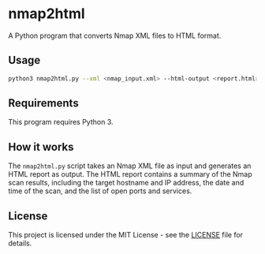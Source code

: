 # nmap2html

A Python program that converts Nmap XML files to HTML format.

## Usage
```bash
python3 nmap2html.py --xml <nmap_input.xml> --html-output <report.html>
```
## Requirements

This program requires Python 3.

## How it works

The `nmap2html.py` script takes an Nmap XML file as input and generates an HTML report as output. The HTML report contains a summary of the Nmap scan results, including the target hostname and IP address, the date and time of the scan, and the list of open ports and services.

## License

This project is licensed under the MIT License - see the [LICENSE](LICENSE) file for details.
